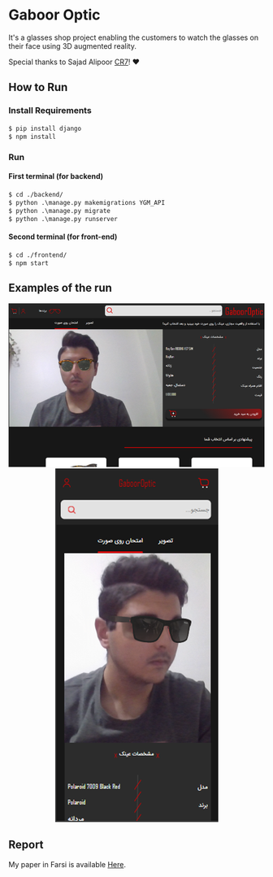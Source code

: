 # Gaboor Optic

It's a glasses shop project enabling the customers to watch the glasses on their face using 3D augmented reality.

Special thanks to Sajad Alipoor [CR7](https://github.com/sajadalipour7)! :heart:

## How to Run
### Install Requirements
    $ pip install django
    $ npm install

### Run
  #### First terminal (for backend)
    $ cd ./backend/
    $ python .\manage.py makemigrations YGM_API
    $ python .\manage.py migrate
    $ python .\manage.py runserver
  
  #### Second terminal (for front-end)
    $ cd ./frontend/
    $ npm start
    
## Examples of the run
<p align="center">
  <img src="https://github.com/salinaria/gaboor-optic/blob/main/1.png?raw=true" alt="Logo" />
  <img src="https://github.com/salinaria/gaboor-optic/blob/main/2.png?raw=true" alt="Logo"/>
</p>

## Report
My paper in Farsi is available [Here](https://github.com/salinaria/gaboor-optic/blob/main/payan_name.pdf).


